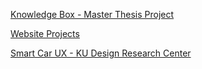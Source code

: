 


[Knowledge Box - Master Thesis Project](portfolio/knowlegebox.md)

[Website Projects](portfolio/website-projects.md)
      
[Smart Car UX - KU Design Research Center](portfolio/smartcarux.md)
